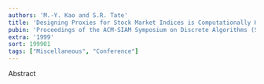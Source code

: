 ```yaml
---
authors: 'M.-Y. Kao and S.R. Tate'
title: 'Designing Proxies for Stock Market Indices is Computationally Hard'
pubin: 'Proceedings of the ACM-SIAM Symposium on Discrete Algorithms (SODA)'
extra: '1999'
sort: 199901
tags: ["Miscellaneous", "Conference"]
---
```

Abstract
